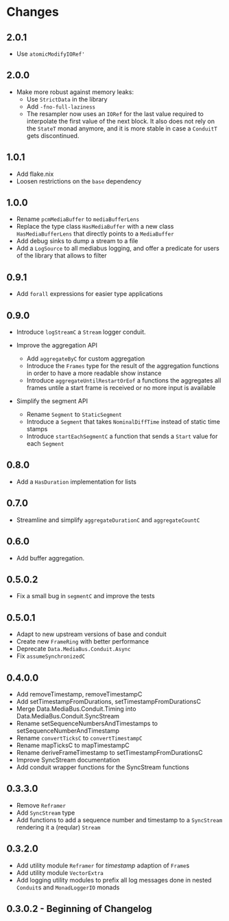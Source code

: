 # Changes

## 2.0.1

 * Use `atomicModifyIORef'`

## 2.0.0

 * Make more robust against memory leaks:
   * Use `StrictData` in the library
   * Add `-fno-full-laziness`
   * The resampler now uses an `IORef` for the last value required to interpolate the first value of the next block.
     It also does not rely on the `StateT` monad anymore, and it is more stable in case a `ConduitT` gets discontinued.

## 1.0.1

 * Add flake.nix
 * Loosen restrictions on the `base` dependency

## 1.0.0

* Rename `pcmMediaBuffer` to `mediaBufferLens`
* Replace the type class `HasMediaBuffer` with a new class `HasMediaBufferLens`
  that directly points to a `MediaBuffer`
* Add debug sinks to dump a stream to a file
* Add a `LogSource` to all mediabus logging, and offer a predicate for
  users of the library that allows to filter

## 0.9.1

* Add `forall` expressions for easier type applications

## 0.9.0

* Introduce `logStreamC` a `Stream` logger conduit.

* Improve the aggregation API
  * Add `aggregateByC` for custom aggregation
  * Introduce the `Frames` type for the result of the aggregation
    functions in order to have a more readable show instance
  * Introduce `aggregateUntilRestartOrEof` a functions the aggregates
    all frames untile a start frame is received or no more input
    is available

* Simplify the segment API
  * Rename `Segment` to `StaticSegment`
  * Introduce a `Segment` that takes `NominalDiffTime` instead of static
    time stamps
  * Introduce `startEachSegmentC` a function that sends a `Start` value for each `Segment`

## 0.8.0

* Add a `HasDuration` implementation for lists

## 0.7.0

* Streamline and simplify `aggregateDurationC` and `aggregateCountC`

## 0.6.0

* Add buffer aggregation.

## 0.5.0.2

* Fix a small bug in `segmentC` and improve the tests

## 0.5.0.1

* Adapt to new upstream versions of base and conduit
* Create new `FrameRing` with better performance
* Deprecate `Data.MediaBus.Conduit.Async`
* Fix `assumeSynchronizedC`

## 0.4.0.0

* Add removeTimestamp, removeTimestampC
* Add setTimestampFromDurations, setTimestampFromDurationsC
* Merge Data.MediaBus.Conduit.Timing into Data.MediaBus.Conduit.SyncStream
* Rename setSequenceNumbersAndTimestamps to setSequenceNumberAndTimestamp
* Rename `convertTicksC` to `convertTimestampC`
* Rename mapTicksC to mapTimestampC
* Rename deriveFrameTimestamp to setTimestampFromDurationsC
* Improve SyncStream documentation
* Add conduit wrapper functions for the SyncStream functions

## 0.3.3.0

* Remove `Reframer`
* Add `SyncStream` type
* Add functions to add a sequence number and timestamp to a `SyncStream`
  rendering it a (reqular) `Stream`

## 0.3.2.0

* Add utility module `Reframer` for _timestamp_ adaption of `Frame`s
* Add utility module `VectorExtra`
* Add logging utility modules to prefix all log messages done in nested
  `Conduit`s and `MonadLoggerIO` monads

## 0.3.0.2 - Beginning of Changelog
